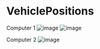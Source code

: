 # VehiclePositions
Computer 1 
![image](https://user-images.githubusercontent.com/10028362/186576007-463db629-4755-44ca-8416-db33aec424f2.png)
![image](https://user-images.githubusercontent.com/10028362/186580144-fb4ebeb3-e915-496d-8db5-6240262bfed3.png)


Computer 2
![image](https://user-images.githubusercontent.com/10028362/186577380-7d9b73f6-be8d-4480-822b-d1a0d5d3c987.png)

